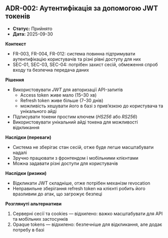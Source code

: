## ADR-002: Аутентифікація за допомогою JWT токенів
- **Статус:** Прийнято
- **Дата:** 2025-09-30

**Контекст**
- FR-003, FR-004, FR-012: система повинна підтримувати аутентифікацію користувачів та різні рівні доступу для них
- SEC-01, SEC-03, SEC-04: потрібен захист сесій, обмеження спроб входу та безпечна передача даних

**Рішення**
- Використовувати *JWT* для авторизації API-запитів
  - Access token живе мало (15–30 хв)
  - Refresh token живе більше (7–30 днів)
  - можливість хешувати його в базі з прив’язкою до користувача та унікального айді
- Підписувати токени простим ключем (*HS256* або *RS256*)
- Використовувати унікальний айді токена для можливості відкликання

**Наслідки (переваги)**
- Система не зберігає стан сесій, отже буде легше масштабувати надалі
- Зручно працювати з фронтендом і мобільними клієнтами
- Можна задавати різні доступи для користувачів 

**Наслідки (ризики)**
- Відкликати JWT складніше, отже потрібен механізм revocation
- Неправильне зберігання refresh token на клієнті робить його вразливим до атак, що загрожує безпеці

**Розглянуті альтернативи**
1. Серверні сесії та cookies — відхилено: важко масштабувати для API та мобільних застосунків
2. Opaque tokens — відхилено: безпечніше для відкликання, але додає потребу в базі